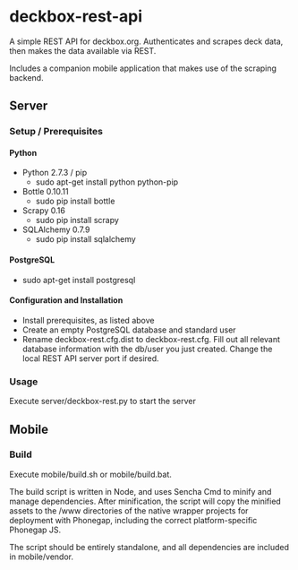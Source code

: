# deckbox-rest-api #

A simple REST API for deckbox.org.  Authenticates and scrapes deck data, then makes the data available via REST.

Includes a companion mobile application that makes use of the scraping backend.

## Server ##

### Setup / Prerequisites ###

#### Python ####
* Python 2.7.3 / pip
    * sudo apt-get install python python-pip
* Bottle 0.10.11
    * sudo pip install bottle
* Scrapy 0.16
    * sudo pip install scrapy
* SQLAlchemy 0.7.9
    * sudo pip install sqlalchemy

#### PostgreSQL ####
* sudo apt-get install postgresql

#### Configuration and Installation ####
* Install prerequisites, as listed above
* Create an empty PostgreSQL database and standard user
* Rename deckbox-rest.cfg.dist to deckbox-rest.cfg.  Fill out all relevant database information with the db/user you just created.  Change the local REST API server port if desired.

### Usage ###

Execute server/deckbox-rest.py to start the server

## Mobile ##

### Build ###

Execute mobile/build.sh or mobile/build.bat.

The build script is written in Node, and uses Sencha Cmd to minify and manage dependencies.  After minification, the script will copy the minified assets to the /www directories of the native wrapper projects for deployment with Phonegap, including the correct platform-specific Phonegap JS.

The script should be entirely standalone, and all dependencies are included in mobile/vendor.

